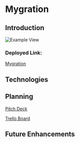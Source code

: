 # Mygration

## Introduction

![Example View]()

### Deployed Link:

[Mygration]()

## Technologies

## Planning

[Pitch Deck](https://docs.google.com/presentation/d/18a0Z2Njb3dH77TXWMwNQ2z464VtMVVl2T8wwAvKYJzg/edit?usp=sharing)

[Trello Board](https://trello.com/b/Kq671aeF/mygration)

## Future Enhancements